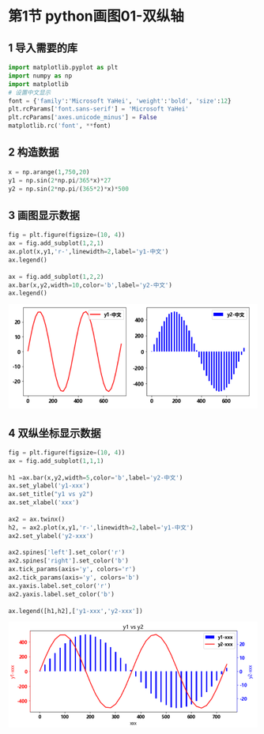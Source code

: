 # 第1节 python画图01-双纵轴

## 1 导入需要的库

```python
import matplotlib.pyplot as plt
import numpy as np
import matplotlib
# 设置中文显示
font = {'family':'Microsoft YaHei', 'weight':'bold', 'size':12}
plt.rcParams['font.sans-serif'] = 'Microsoft YaHei'
plt.rcParams['axes.unicode_minus'] = False
matplotlib.rc('font', **font)
```

## 2 构造数据

```python
x = np.arange(1,750,20)
y1 = np.sin(2*np.pi/365*x)*27
y2 = np.sin(2*np.pi/(365*2)*x)*500
```

## 3 画图显示数据

```python
fig = plt.figure(figsize=(10, 4))
ax = fig.add_subplot(1,2,1)
ax.plot(x,y1,'r-',linewidth=2,label='y1-中文')
ax.legend()

ax = fig.add_subplot(1,2,2)
ax.bar(x,y2,width=10,color='b',label='y2-中文')
ax.legend()
```

![](../.gitbook/assets/8.1-节双纵轴01.png)

## 4 双纵坐标显示数据

```python
fig = plt.figure(figsize=(10, 4))
ax = fig.add_subplot(1,1,1)

h1 =ax.bar(x,y2,width=5,color='b',label='y2-中文')
ax.set_ylabel('y1-xxx')
ax.set_title("y1 vs y2")  
ax.set_xlabel('xxx')

ax2 = ax.twinx()
h2, = ax2.plot(x,y1,'r-',linewidth=2,label='y1-中文')
ax2.set_ylabel('y2-xxx')

ax2.spines['left'].set_color('r')
ax2.spines['right'].set_color('b')
ax.tick_params(axis='y', colors='r')
ax2.tick_params(axis='y', colors='b')
ax.yaxis.label.set_color('r')
ax2.yaxis.label.set_color('b')

ax.legend([h1,h2],['y1-xxx','y2-xxx'])
```

![](../.gitbook/assets/8.1-节双纵轴02.png)

